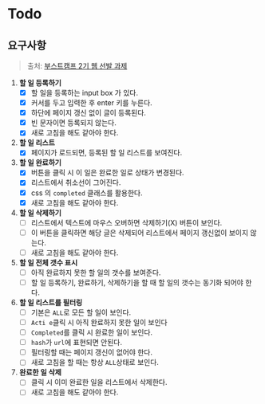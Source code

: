 # Todo

## 요구사항

> 출처: [부스트캠프 2기 웹 선발 과제](https://github.com/connect-boostcamp/todolist)

1. **할 일 등록하기**
    - [x] 할 일을 등록하는 input box 가 있다.
    - [x] 커서를 두고 입력한 후 enter 키를 누른다.
    - [x] 하단에 페이지 갱신 없이 글이 등록된다.
    - [x] 빈 문자이면 등록되지 않는다.
    - [x] 새로 고침을 해도 같아야 한다.
2. **할 일 리스트**
    - [x] 페이지가 로드되면, 등록된 할 일 리스트를 보여진다.
3. **할 일 완료하기**
    - [x] 버튼을 클릭 시 이 일은 완료한 일로 상태가 변경된다.
    - [x] 리스트에서 취소선이 그어진다.
    - [x] css 의 `completed` 클래스를 활용한다.
    - [x] 새로 고침을 해도 같아야 한다.
4. **할 일 삭제하기**
    - [ ] 리스트에서 텍스트에 마우스 오버하면 삭제하기(X) 버튼이 보인다.
    - [ ] 이 버튼을 클릭하면 해당 글은 삭제되어 리스트에서 페이지 갱신없이 보이지 않는다.
    - [ ] 새로 고침을 해도 같아야 한다.
5. **할 일 전체 갯수 표시**
    - [ ] 아직 완료하지 못한 할 일의 갯수를 보여준다.
    - [ ] 할 일 등록하기, 완료하기, 삭제하기을 할 때 할 일의 갯수는 동기화 되어야 한다.
6. **할 일 리스트를 필터링**
    - [ ] 기본은 `ALL`로 모든 할 일이 보인다.
    - [ ] `Acti e`클릭 시 아직 완료하지 못한 일이 보인다
    - [ ] `Completed`를 클릭 시 완료한 일이 보인다.
    - [ ] `hash`가 `url`에 표현되면 안된다.
    - [ ] 필터링할 때는 페이지 갱신이 없어야 한다.
    - [ ] 새로 고침을 할 때는 항상 `ALL`상태로 보인다.
7. **완료한 일 삭제**
    - [ ] 클릭 시 이미 완료한 일을 리스트에서 삭제한다.
    - [ ] 새로 고침을 해도 같아야 한다.
